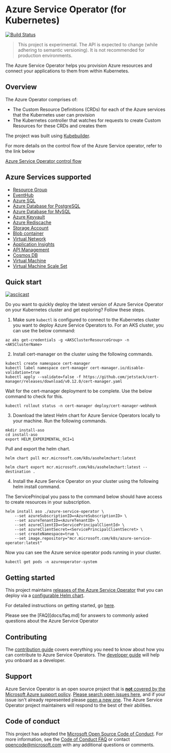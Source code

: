 # Azure Service Operator (for Kubernetes)

[![Build Status](https://dev.azure.com/azure/azure-service-operator/_apis/build/status/Azure.azure-service-operator?branchName=master)](https://dev.azure.com/azure/azure-service-operator/_build/latest?definitionId=36&branchName=master)

> This project is experimental. The API is expected to change (while adhering to semantic versioning). It is not recommended for production environments.

The Azure Service Operator helps you provision Azure resources and connect your applications to them from within Kubernetes.

## Overview

The Azure Operator comprises of:

- The Custom Resource Definitions (CRDs) for each of the Azure services that the Kubernetes user can provision
- The Kubernetes controller that watches for requests to create Custom Resources for these CRDs and creates them

The project was built using [Kubebuilder](https://book.kubebuilder.io/).

For more details on the control flow of the Azure Service operator, refer to the link below

[Azure Service Operator control flow](/docs/design/controlflow.md)

## Azure Services supported

- [Resource Group](/docs/services/resourcegroup/resourcegroup.md)
- [EventHub](/docs/services/eventhub/eventhub.md)
- [Azure SQL](/docs/services/azuresql/azuresql.md)
- [Azure Database for PostgreSQL](/docs/services/postgresql/postgresql.md)
- [Azure Database for MySQL](/docs/services/mysql/mysql.md)
- [Azure Keyvault](/docs/services/keyvault/keyvault.md)
- [Azure Rediscache](/docs/services/rediscache/rediscache.md)
- [Storage Account](/docs/services/storage/storageaccount.md)
- [Blob container](/docs/services/storage/blobcontainer.md)
- [Virtual Network](/docs/services/virtualnetwork/virtualnetwork.md)
- [Application Insights](/docs/services/appinsights/appinsights.md)
- [API Management](/docs/services/apimgmt/apimgmt.md)
- [Cosmos DB](/docs/services/cosmosdb/cosmosdb.md)
- [Virtual Machine](/docs/services/virtualmachine/virtualmachine.md)
- [Virtual Machine Scale Set](/docs/services/vmscaleset/vmscaleset.md)

## Quick start

[![asciicast](https://asciinema.org/a/14.png)](https://asciinema.org/a/ST78qOYXcG6s53VsHF1TkfeiQ?autoplay=1)

Do you want to quickly deploy the latest version of Azure Service Operator on your Kubernetes cluster and get exploring? Follow these steps.

1. Make sure `kubectl` is configured to connect to the Kubernetes cluster you want to deploy Azure Service Operators to.
For an AKS cluster, you can use the below command:

```
az aks get-credentials -g <AKSClusterResourceGroup> -n <AKSClusterName>
```

2. Install cert-manager on the cluster using the following commands.

```
kubectl create namespace cert-manager
kubectl label namespace cert-manager cert-manager.io/disable-validation=true
kubectl apply --validate=false -f https://github.com/jetstack/cert-manager/releases/download/v0.12.0/cert-manager.yaml
```

Wait for the cert-manager deployment to be complete. Use the below command to check for this.

```
kubectl rollout status -n cert-manager deploy/cert-manager-webhook
```

3. Download the latest Helm chart for Azure Service Operators locally to your machine. Run the following commands.

```
mkdir install-aso
cd install-aso
export HELM_EXPERIMENTAL_OCI=1
```

Pull and export the helm chart.

```
helm chart pull mcr.microsoft.com/k8s/asohelmchart:latest
```

```
helm chart export mcr.microsoft.com/k8s/asohelmchart:latest --destination .
```

4. Install the Azure Service Operator on your cluster using the following helm install command.

The ServicePrincipal you pass to the command below should have access to create resources in your subscription.

```
helm install aso ./azure-service-operator \
    --set azureSubscriptionID=<AzureSubscriptionID> \
    --set azureTenantID=<AzureTenantID> \
    --set azureClientID=<ServicePrincipalClientId> \
    --set azureClientSecret=<ServicePrincipalClientSecret> \
    --set createNamespace=true \
    --set image.repository="mcr.microsoft.com/k8s/azure-service-operator:latest"
```

Now you can see the Azure service operator pods running in your cluster.

`kubectl get pods -n azureoperator-system`

## Getting started

This project maintains [releases of the Azure Service Operator](https://github.com/Azure/azure-service-operator/releases) that you can deploy via a [configurable Helm chart](/charts/azure-service-operator).

For detailed instructions on getting started, go [here](docs/howto/contents.md).

Please see the [FAQ][docs/faq.md] for answers to commonly asked questions about the Azure Service Operator

## Contributing

The [contribution guide][contribution-guide] covers everything you need to know about how you can contribute to Azure Service Operators. The [developer guide][developer-guide] will help you onboard as a developer.

## Support

Azure Service Operator is an open source project that is [**not** covered by the Microsoft Azure support policy](https://support.microsoft.com/en-us/help/2941892/support-for-linux-and-open-source-technology-in-azure). [Please search open issues here](https://github.com/Azure/azure-service-operator/issues), and if your issue isn't already represented please [open a new one](https://github.com/Azure/azure-service-operator/issues/new/choose). The Azure Service Operator project maintainers will respond to the best of their abilities.

## Code of conduct

This project has adopted the [Microsoft Open Source Code of Conduct](https://opensource.microsoft.com/codeofconduct/). For more information, see the [Code of Conduct FAQ](https://opensource.microsoft.com/codeofconduct/faq) or contact [opencode@microsoft.com](mailto:opencode@microsoft.com) with any additional questions or comments.

[contribution-guide]: CONTRIBUTING.md
[developer-guide]: docs/howto/contents.md
[FAQ]: docs/faq.md
